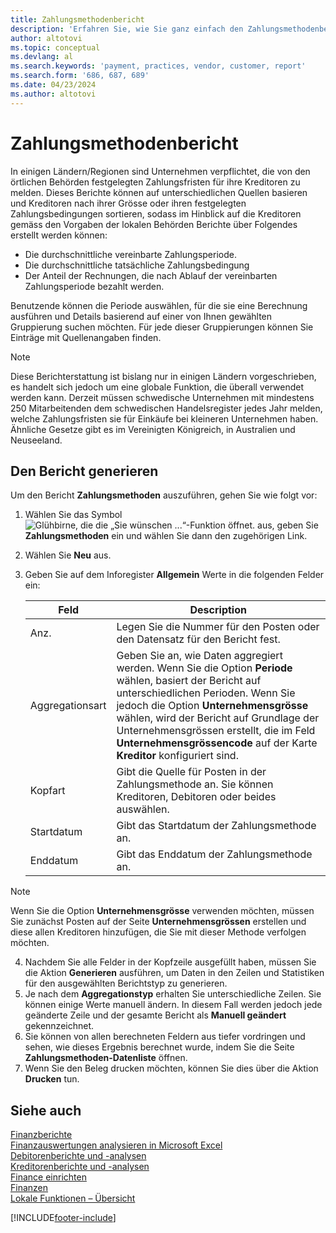 ```yaml
---
title: Zahlungsmethodenbericht
description: 'Erfahren Sie, wie Sie ganz einfach den Zahlungsmethodenbericht für Kreditoren und Debitoren erstellen.'
author: altotovi
ms.topic: conceptual
ms.devlang: al
ms.search.keywords: 'payment, practices, vendor, customer, report'
ms.search.form: '686, 687, 689'
ms.date: 04/23/2024
ms.author: altotovi
--- 
```


# Zahlungsmethodenbericht  

In einigen Ländern/Regionen sind Unternehmen verpflichtet, die von den örtlichen Behörden festgelegten Zahlungsfristen für ihre Kreditoren zu melden. Dieses Berichte können auf unterschiedlichen Quellen basieren und Kreditoren nach ihrer Grösse oder ihren festgelegten Zahlungsbedingungen sortieren, sodass im Hinblick auf die Kreditoren gemäss den Vorgaben der lokalen Behörden Berichte über Folgendes erstellt werden können:  

- Die durchschnittliche vereinbarte Zahlungsperiode.  
- Die durchschnittliche tatsächliche Zahlungsbedingung   
- Der Anteil der Rechnungen, die nach Ablauf der vereinbarten Zahlungsperiode bezahlt werden. 

Benutzende können die Periode auswählen, für die sie eine Berechnung ausführen und Details basierend auf einer von Ihnen gewählten Gruppierung suchen möchten. Für jede dieser Gruppierungen können Sie Einträge mit Quellenangaben finden. 

> [!NOTE]
> Diese Berichterstattung ist bislang nur in einigen Ländern vorgeschrieben, es handelt sich jedoch um eine globale Funktion, die überall verwendet werden kann. Derzeit müssen schwedische Unternehmen mit mindestens 250 Mitarbeitenden dem schwedischen Handelsregister jedes Jahr melden, welche Zahlungsfristen sie für Einkäufe bei kleineren Unternehmen haben. Ähnliche Gesetze gibt es im Vereinigten Königreich, in Australien und Neuseeland.  

## Den Bericht generieren 

Um den Bericht **Zahlungsmethoden** auszuführen, gehen Sie wie folgt vor:

1. Wählen Sie das Symbol ![Glühbirne, die die „Sie wünschen ...“-Funktion öffnet.](media/ui-search/search_small.png "Wie möchten Sie weiter verfahren?") aus, geben Sie **Zahlungsmethoden** ein und wählen Sie dann den zugehörigen Link. 
2. Wählen Sie **Neu** aus.
3. Geben Sie auf dem Inforegister **Allgemein** Werte in die folgenden Felder ein:

   | Feld | Description |
   |---------|-----------------------------------|
   | Anz. | Legen Sie die Nummer für den Posten oder den Datensatz für den Bericht fest. |
   | Aggregationsart | Geben Sie an, wie Daten aggregiert werden. Wenn Sie die Option **Periode** wählen, basiert der Bericht auf unterschiedlichen Perioden. Wenn Sie jedoch die Option **Unternehmensgrösse** wählen, wird der Bericht auf Grundlage der Unternehmensgrössen erstellt, die im Feld **Unternehmensgrössencode** auf der Karte **Kreditor** konfiguriert sind. |
   | Kopfart | Gibt die Quelle für Posten in der Zahlungsmethode an. Sie können Kreditoren, Debitoren oder beides auswählen. |
   | Startdatum | Gibt das Startdatum der Zahlungsmethode an. |
   | Enddatum | Gibt das Enddatum der Zahlungsmethode an. |

> [!NOTE]
> Wenn Sie die Option **Unternehmensgrösse** verwenden möchten, müssen Sie zunächst Posten auf der Seite **Unternehmensgrössen** erstellen und diese allen Kreditoren hinzufügen, die Sie mit dieser Methode verfolgen möchten.

4. Nachdem Sie alle Felder in der Kopfzeile ausgefüllt haben, müssen Sie die Aktion **Generieren** ausführen, um Daten in den Zeilen und Statistiken für den ausgewählten Berichtstyp zu generieren.
5. Je nach dem **Aggregationstyp** erhalten Sie unterschiedliche Zeilen. Sie können einige Werte manuell ändern. In diesem Fall werden jedoch jede geänderte Zeile und der gesamte Bericht als **Manuell geändert** gekennzeichnet.
6. Sie können von allen berechneten Feldern aus tiefer vordringen und sehen, wie dieses Ergebnis berechnet wurde, indem Sie die Seite **Zahlungsmethoden-Datenliste** öffnen.
7. Wenn Sie den Beleg drucken möchten, können Sie dies über die Aktion **Drucken** tun.

## Siehe auch 

[Finanzberichte](finance-reports.md)  
[Finanzauswertungen analysieren in Microsoft Excel](finance-analyze-excel.md)  
[Debitorenberichte und -analysen](receivables-reports.md)  
[Kreditorenberichte und -analysen](payables-reports.md)  
[Finance einrichten](finance-setup-finance.md)  
[Finanzen](finance.md)  
[Lokale Funktionen – Übersicht](about-localization.md)  

[!INCLUDE[footer-include](includes/footer-banner.md)]
